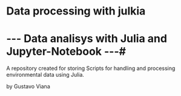# Data processing with julkia

# --- Data analisys with Julia and Jupyter-Notebook ---#

A repository created for storing Scripts for handling
and processing environmental data using Julia.


by Gustavo Viana
